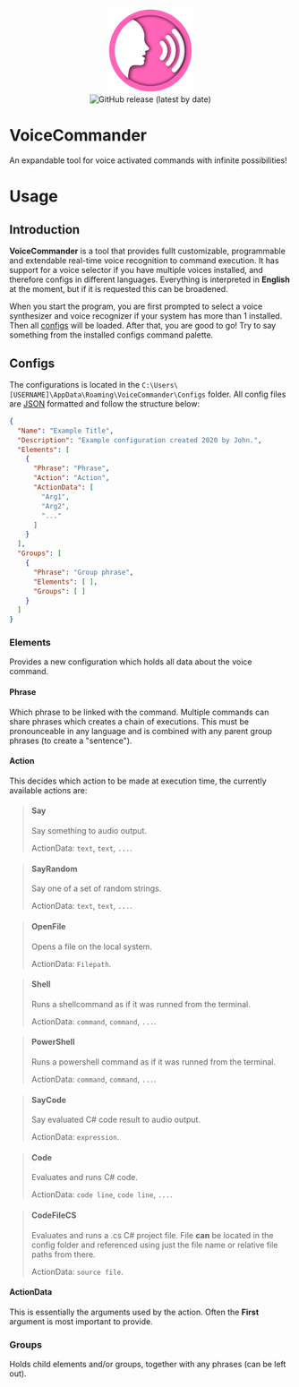 <div align=center>
 <img alt="VoiceCommander" src="logo.png" width="30%">
 <br>
 <img alt="GitHub release (latest by date)" src="https://img.shields.io/github/v/release/WilliamRagstad/VoiceCommander">
</div>

# VoiceCommander
An expandable tool for voice activated commands with infinite possibilities!

# Usage

## Introduction

**VoiceCommander** is a tool that provides fullt customizable, programmable and extendable real-time voice recognition to command execution. It has support for a voice selector if you have multiple voices installed, and therefore configs in  different languages. Everything is interpreted in **English** at the moment, but if it is requested this can be broadened.

When you start the program, you are first prompted to select a voice synthesizer and voice recognizer if your system has more than 1 installed. Then all [configs](#Configs) will be loaded. After that, you are good to go! Try to say something from the installed configs command palette.

## Configs

The configurations is located in the `C:\Users\[USERNAME]\AppData\Roaming\VoiceCommander\Configs` folder.
All config files are [JSON](https://en.wikipedia.org/wiki/JSON) formatted and follow the structure below:

```json
{
  "Name": "Example Title",
  "Description": "Example configuration created 2020 by John.",
  "Elements": [
    {
      "Phrase": "Phrase",
      "Action": "Action",
      "ActionData": [
        "Arg1",
        "Arg2",
        "..."
      ]
    }
  ],
  "Groups": [
    {
      "Phrase": "Group phrase",
      "Elements": [ ],
      "Groups": [ ]
    }
  ]
}
```

### Elements

Provides a new configuration which holds all data about the voice command.

#### Phrase

Which phrase to be linked with the command. Multiple commands can share phrases which creates a chain of executions.
This must be pronounceable in any language and is combined with any parent group phrases (to create a "sentence").

#### Action

This decides which action to be made at execution time, the currently available actions are:

> #### Say 
> Say something to audio output.
>
> ActionData: `text`, `text`, `...`.

> #### SayRandom 
> Say one of a set of random strings.
>
> ActionData: `text`, `text`, `...`.

> #### OpenFile
> Opens a file on the local system.
>
> ActionData: `Filepath`.

> #### Shell
> Runs a shellcommand as if it was runned from the terminal.
>
> ActionData: `command`, `command`, `...`.

> #### PowerShell
> Runs a powershell command as if it was runned from the terminal.
>
> ActionData: `command`, `command`, `...`.

> #### SayCode 
> Say evaluated C# code result to audio output.
>
> ActionData: `expression`.

> #### Code
> Evaluates and runs C# code.
>
> ActionData: `code line`, `code line`, `...`.

> #### CodeFileCS
> Evaluates and runs a .cs C# project file.
> File **can** be located in the config folder and referenced using just the file name or relative file paths from there.
>
> ActionData: `source file`.


#### ActionData

This is essentially the arguments used by the action. Often the **First** argument is most important to provide.

### Groups

Holds child elements and/or groups, together with any phrases (can be left out).
